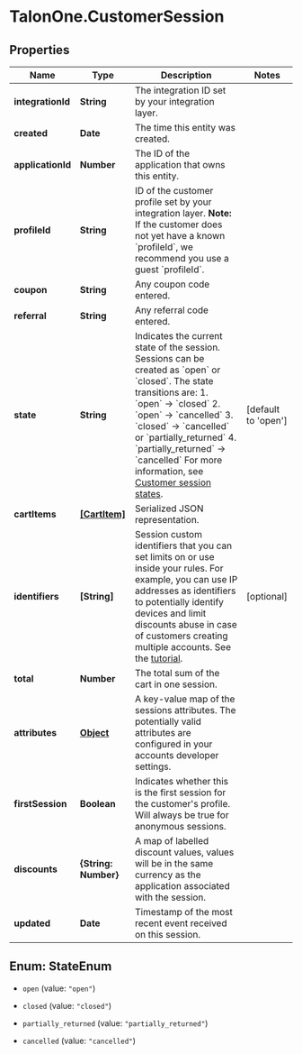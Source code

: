 # TalonOne.CustomerSession

## Properties

Name | Type | Description | Notes
------------ | ------------- | ------------- | -------------
**integrationId** | **String** | The integration ID set by your integration layer. | 
**created** | **Date** | The time this entity was created. | 
**applicationId** | **Number** | The ID of the application that owns this entity. | 
**profileId** | **String** | ID of the customer profile set by your integration layer.  **Note:** If the customer does not yet have a known &#x60;profileId&#x60;, we recommend you use a guest &#x60;profileId&#x60;.  | 
**coupon** | **String** | Any coupon code entered. | 
**referral** | **String** | Any referral code entered. | 
**state** | **String** | Indicates the current state of the session. Sessions can be created as &#x60;open&#x60; or &#x60;closed&#x60;. The state transitions are:  1. &#x60;open&#x60; → &#x60;closed&#x60; 2. &#x60;open&#x60; → &#x60;cancelled&#x60; 3. &#x60;closed&#x60; → &#x60;cancelled&#x60; or &#x60;partially_returned&#x60; 4. &#x60;partially_returned&#x60; → &#x60;cancelled&#x60;  For more information, see [Customer session states](https://docs.talon.one/docs/dev/concepts/entities#customer-session).  | [default to &#39;open&#39;]
**cartItems** | [**[CartItem]**](CartItem.md) | Serialized JSON representation. | 
**identifiers** | **[String]** | Session custom identifiers that you can set limits on or use inside your rules.  For example, you can use IP addresses as identifiers to potentially identify devices and limit discounts abuse in case of customers creating multiple accounts. See the [tutorial](https://docs.talon.one/docs/dev/tutorials/using-identifiers).  | [optional] 
**total** | **Number** | The total sum of the cart in one session. | 
**attributes** | [**Object**](.md) | A key-value map of the sessions attributes. The potentially valid attributes are configured in your accounts developer settings.  | 
**firstSession** | **Boolean** | Indicates whether this is the first session for the customer&#39;s profile. Will always be true for anonymous sessions. | 
**discounts** | **{String: Number}** | A map of labelled discount values, values will be in the same currency as the application associated with the session. | 
**updated** | **Date** | Timestamp of the most recent event received on this session. | 



## Enum: StateEnum


* `open` (value: `"open"`)

* `closed` (value: `"closed"`)

* `partially_returned` (value: `"partially_returned"`)

* `cancelled` (value: `"cancelled"`)




